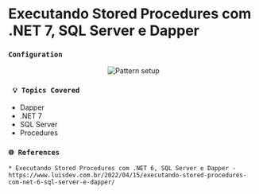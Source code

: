 # Executando Stored Procedures com .NET 7, SQL Server e Dapper

### ` Configuration `
<p align="center">
    <img src="/Img/configuration.png" alt="Pattern setup" title="Pattern setup">
</p> 

### ` 💡 Topics Covered`
* Dapper
* .NET 7
* SQL Server
* Procedures

### `🌐 References`
    * Executando Stored Procedures com .NET 6, SQL Server e Dapper - https://www.luisdev.com.br/2022/04/15/executando-stored-procedures-com-net-6-sql-server-e-dapper/
